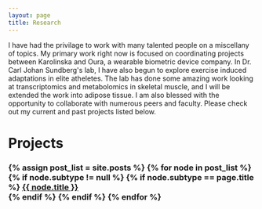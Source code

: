 ```yaml
---
layout: page
title: Research
---
```


I have had the privilage to work with many talented people on a miscellany of topics.
My primary work right now is focused on coordinating projects between Karolinska and Oura, a wearable biometric device company.
In Dr. Carl Johan Sundberg's lab, I have also begun to explore exercise induced adaptations in elite atheletes.
The lab has done some amazing work looking at transcriptomics and metabolomics in skeletal muscle, and I will be extended the work into adipose tissue.
I am also blessed with the opportunity to collaborate with numerous peers and faculty. 
Please check out my current and past projects listed below. 

Projects
=======
<h3>
  {% assign post_list = site.posts %}
  {% for node in post_list %}
	{% if node.subtype != null %}
	  {% if node.subtype == page.title %}
		<a href="{{ node.url }}">{{ node.title }}<br></a>
	  {% endif %}
	{% endif %}
  {% endfor %}
  </h3>